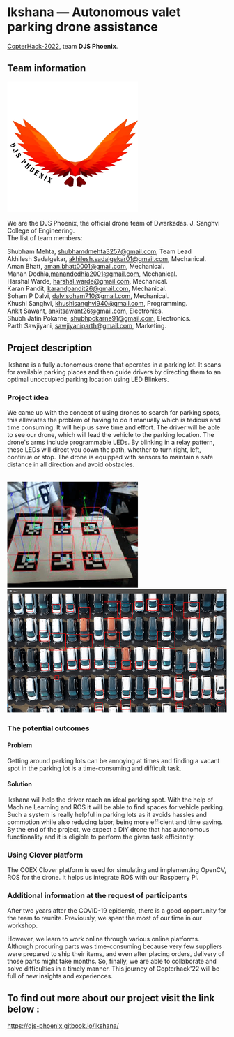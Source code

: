 # Ikshana — Autonomous valet parking drone assistance

[CopterHack-2022](copterhack2022.md), team **DJS Phoenix**.

## Team information

<img src="../assets/djs-phoenix/1.png" width="300" class="center">

We are the DJS Phoenix, the official drone team of Dwarkadas. J. Sanghvi College of Engineering. <br/>
The list of team members:

Shubham Mehta, shubhamdmehta3257@gmail.com, Team Lead <br/>
Akhilesh Sadalgekar, akhilesh.sadalgekar01@gmail.com, Mechanical. <br/>
Aman Bhatt, aman.bhatt0001@gmail.com, Mechanical. <br/>
Manan Dedhia,manandedhia2001@gmail.com, Mechanical. <br/>
Harshal Warde, harshal.warde@gmail.com, Mechanical. <br/>
Karan Pandit, karandpandit26@gmail.com, Mechanical. <br/>
Soham P Dalvi, dalvisoham710@gmail.com, Mechanical. <br/>
Khushi Sanghvi, khushisanghvi940@gmail.com, Programming. <br/>
Ankit Sawant, ankitsawant26@gmail.com, Electronics. <br/>
Shubh Jatin Pokarne, shubhpokarne91@gmail.com, Electronics. <br/>
Parth Sawjiyani, sawjiyaniparth@gmail.com, Marketing. <br/>

## Project description

Ikshana is a fully autonomous drone that operates in a parking lot. It scans for available parking places and then guide drivers by directing them to an optimal unoccupied parking location using LED Blinkers.

### Project idea 

We came up with the concept of using drones to search for parking spots, this alleviates the problem of having to do it manually which is tedious and time consuming. It will help us save time and effort.
The driver will be able to see our drone, which will lead the vehicle to the parking location.
The drone's arms include programmable LEDs. By blinking in a relay pattern, these LEDs will direct you down the path, whether to turn right, left, continue or stop.
The drone is equipped with sensors to maintain a safe distance in all direction and avoid obstacles. 
<br/><br/>

<img src="../assets/djs-phoenix/2.png" width="300" class="center">

<img src="../assets/djs-phoenix/3.png" class="center" alt="Screenshot (257)">

### The potential outcomes

#### Problem


Getting around parking lots can be annoying at times and finding a vacant spot in the parking lot is a time-consuming and difficult task.

#### Solution

Ikshana will help the driver reach an ideal parking spot. With the help of Machine Learning and ROS it will be able to find spaces for vehicle parking.
Such a system is really helpful in parking lots as it avoids hassles and commotion while also reducing labor, being more efficient and time saving.
By the end of the project, we expect a DIY drone that has autonomous functionality and it is eligible to perform the given task efficiently.

### Using Clover platform

The COEX Clover platform is used for simulating and implementing OpenCV, ROS for the drone. It helps us integrate ROS with our Raspberry Pi.

### Additional information at the request of participants

After two years after the COVID-19 epidemic, there is a good opportunity for the team to reunite.
Previously, we spent the most of our time in our workshop.

However, we learn to work online through various online platforms. Although procuring parts was time-consuming because very few suppliers were prepared to ship their items, and even after placing orders, delivery of those parts might take months. So, finally, we are able to collaborate and solve difficulties in a timely manner. This journey of Copterhack'22 will be full of new insights and experiences. 

## To find out more about our project visit the link below : 
https://djs-phoenix.gitbook.io/ikshana/

